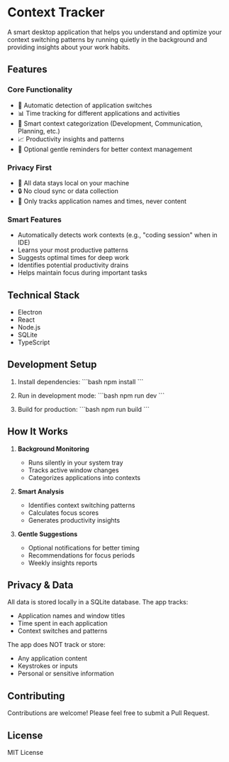 # Context Tracker

A smart desktop application that helps you understand and optimize your context switching patterns by running quietly in the background and providing insights about your work habits.

## Features

### Core Functionality
- 🔄 Automatic detection of application switches
- 📊 Time tracking for different applications and activities
- 🧠 Smart context categorization (Development, Communication, Planning, etc.)
- 📈 Productivity insights and patterns
- 🔔 Optional gentle reminders for better context management

### Privacy First
- 💾 All data stays local on your machine
- 🔒 No cloud sync or data collection
- 👀 Only tracks application names and times, never content

### Smart Features
- Automatically detects work contexts (e.g., "coding session" when in IDE)
- Learns your most productive patterns
- Suggests optimal times for deep work
- Identifies potential productivity drains
- Helps maintain focus during important tasks

## Technical Stack
- Electron
- React
- Node.js
- SQLite
- TypeScript

## Development Setup

1. Install dependencies:
\`\`\`bash
npm install
\`\`\`

2. Run in development mode:
\`\`\`bash
npm run dev
\`\`\`

3. Build for production:
\`\`\`bash
npm run build
\`\`\`

## How It Works

1. **Background Monitoring**
   - Runs silently in your system tray
   - Tracks active window changes
   - Categorizes applications into contexts

2. **Smart Analysis**
   - Identifies context switching patterns
   - Calculates focus scores
   - Generates productivity insights

3. **Gentle Suggestions**
   - Optional notifications for better timing
   - Recommendations for focus periods
   - Weekly insights reports

## Privacy & Data

All data is stored locally in a SQLite database. The app tracks:
- Application names and window titles
- Time spent in each application
- Context switches and patterns

The app does NOT track or store:
- Any application content
- Keystrokes or inputs
- Personal or sensitive information

## Contributing

Contributions are welcome! Please feel free to submit a Pull Request.

## License

MIT License